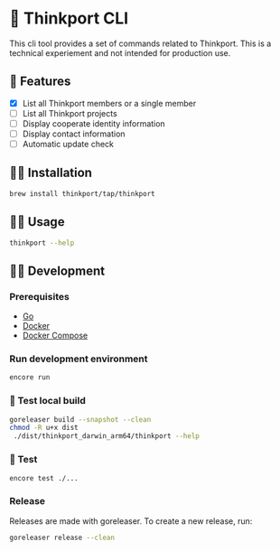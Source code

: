 # 🌈 Thinkport CLI

This cli tool provides a set of commands related to Thinkport.
This is a technical experiement and not intended for production use.

## 🚀 Features

* [x] List all Thinkport members or a single member
* [ ] List all Thinkport projects
* [ ] Display cooperate identity information
* [ ] Display contact information
* [ ] Automatic update check

## 👩‍🔧 Installation

```bash
brew install thinkport/tap/thinkport
```

## 👩‍💻 Usage

```bash
thinkport --help
```

## 👷‍♀️ Development

### Prerequisites

* [Go](https://golang.org/doc/install)
* [Docker](https://docs.docker.com/get-docker/)
* [Docker Compose](https://docs.docker.com/compose/install/)

### Run development environment

```bash
encore run
```

### 🧪 Test local build

```bash
goreleaser build --snapshot --clean
chmod -R u+x dist
 ./dist/thinkport_darwin_arm64/thinkport --help
```

### 🧪 Test

```bash
encore test ./...
```

### Release

Releases are made with goreleaser. To create a new release, run:

```bash
goreleaser release --clean
```

```bash
